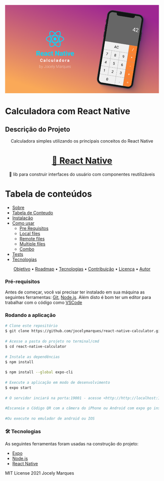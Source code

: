   <a href="https://github.com/github_username/repo_name">
    <img src="assets/Cover.png" alt="Logo" width="" height="">
  </a>

# Calculadora com React Native

## Descrição do Projeto
<p align="center">Calculadora simples utilizando os principais conceitos do React Native</p>

<h1 align="center">
    <a href="https://reactnative.dev/">🔗 React Native</a>
</h1>
<p align="center">🚀 lib para construir interfaces do usuário com componentes reutilizáveis</p>



Tabela de conteúdos
=================
<!--ts-->
   * [Sobre](#Sobre)
   * [Tabela de Conteudo](#tabela-de-conteudo)
   * [Instalação](#instalacao)
   * [Como usar](#como-usar)
      * [Pre Requisitos](#pre-requisitos)
      * [Local files](#local-files)
      * [Remote files](#remote-files)
      * [Multiple files](#multiple-files)
      * [Combo](#combo)
   * [Tests](#testes)
   * [Tecnologias](#tecnologias)
<!--te-->

<p align="center">
 <a href="#objetivo">Objetivo</a> •
 <a href="#roadmap">Roadmap</a> • 
 <a href="#tecnologias">Tecnologias</a> • 
 <a href="#contribuicao">Contribuição</a> • 
 <a href="#licenc-a">Licença</a> • 
 <a href="#autor">Autor</a>
</p>


### Pré-requisitos

Antes de começar, você vai precisar ter instalado em sua máquina as seguintes ferramentas:
[Git](https://git-scm.com), [Node.js](https://nodejs.org/en/). 
Além disto é bom ter um editor para trabalhar com o código como [VSCode](https://code.visualstudio.com/)

### Rodando a aplicação

```bash
# Clone este repositório
$ git clone https://github.com/jocelymarques/react-native-calculator.git

# Acesse a pasta do projeto no terminal/cmd
$ cd react-native-calculator

# Instale as dependências
$ npm install

$ npm install --global expo-cli

# Execute a aplicação em modo de desenvolvimento
$ expo start

# O servidor inciará na porta:19001 - acesse <http://http://localhost:19001/>

#Escaneie o Código QR com a câmera do iPhone ou Android com expo go instalado

#Ou execute no emulador de android ou IOS
```

### 🛠 Tecnologias

As seguintes ferramentas foram usadas na construção do projeto:

- [Expo](https://expo.io/)
- [Node.js](https://nodejs.org/en/)
- [React Native](https://reactnative.dev/)


MIT License
2021 Jocely Marques